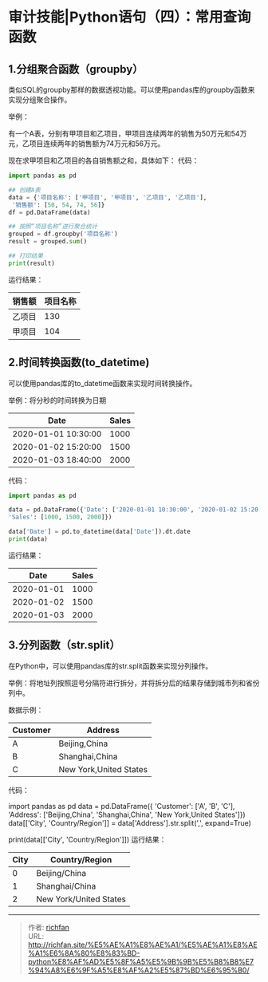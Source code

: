 # 审计技能|Python语句（四）：常用查询函数

## 1.分组聚合函数（groupby）

类似SQL的groupby那样的数据透视功能。可以使用pandas库的groupby函数来实现分组聚合操作。

举例：

有一个A表，分别有甲项目和乙项目，甲项目连续两年的销售为50万元和54万元，乙项目连续两年的销售额为74万元和56万元。

现在求甲项目和乙项目的各自销售额之和，具体如下：
代码：
```python
import pandas as pd

## 创建A表
data = {'项目名称': ['甲项目', '甲项目', '乙项目', '乙项目'],
 '销售额': [50, 54, 74, 56]}
df = pd.DataFrame(data)

## 按照“项目名称”进行聚合统计
grouped = df.groupby('项目名称')
result = grouped.sum()

## 打印结果
print(result)
```

运行结果：

|销售额|项目名称|
|---|---|
|乙项目|130|
|甲项目|104|



## 2.时间转换函数(to_datetime)

可以使用pandas库的to_datetime函数来实现时间转换操作。

举例：将分秒的时间转换为日期

| Date | Sales |
|---|---|
| 2020-01-01 10:30:00 | 1000 |
| 2020-01-02 15:20:00 | 1500 |
| 2020-01-03 18:40:00 | 2000 |

代码：
```python
import pandas as pd

data = pd.DataFrame({'Date': ['2020-01-01 10:30:00', '2020-01-02 15:20:00', '2020-01-03 18:40:00'],
'Sales': [1000, 1500, 2000]})

data['Date'] = pd.to_datetime(data['Date']).dt.date
print(data)
```

运行结果：

| Date | Sales |
|---|---|
|2020-01-01|1000|
|2020-01-02|1500|
|2020-01-03|2000|



## 3.分列函数（str.split）

在Python中，可以使用pandas库的str.split函数来实现分列操作。

举例：将地址列按照逗号分隔符进行拆分，并将拆分后的结果存储到城市列和省份列中。

数据示例：

| Customer | Address |
|---|---|
| A | Beijing,China |
| B | Shanghai,China |
| C | New York,United States |

代码：

import pandas as pd
data = pd.DataFrame({
    'Customer': ['A', 'B', 'C'],
    'Address': ['Beijing,China', 'Shanghai,China', 'New York,United States']})
data[['City', 'Country/Region']] = data['Address'].str.split(',', expand=True)

print(data[['City', 'Country/Region']])
运行结果：

|City|Country/Region|
|---|---|
|0| Beijing/China|
|1|Shanghai/China|
|2|New York/United States|

---

> 作者: [richfan](https://richfan.site/)  
> URL: http://richfan.site/%E5%AE%A1%E8%AE%A1/%E5%AE%A1%E8%AE%A1%E6%8A%80%E8%83%BD-python%E8%AF%AD%E5%8F%A5%E5%9B%9B%E5%B8%B8%E7%94%A8%E6%9F%A5%E8%AF%A2%E5%87%BD%E6%95%B0/  


